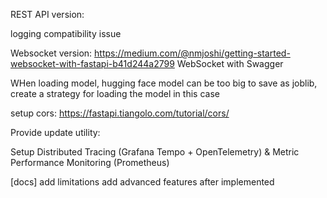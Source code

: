 REST API version:

logging compatibility issue

Websocket version:
https://medium.com/@nmjoshi/getting-started-websocket-with-fastapi-b41d244a2799
WebSocket with Swagger

WHen loading model, hugging face model can be too big to save as joblib, create a strategy for loading the model in this case

setup cors: https://fastapi.tiangolo.com/tutorial/cors/

Provide update utility:

Setup Distributed Tracing (Grafana Tempo + OpenTelemetry) & Metric Performance Monitoring (Prometheus)

[docs]
add limitations
add advanced features after implemented